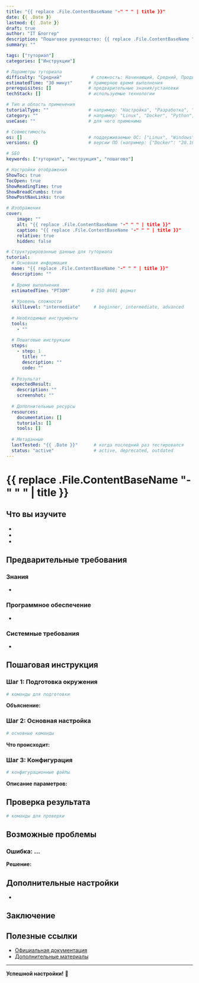 ```yaml
---
title: "{{ replace .File.ContentBaseName "-" " " | title }}"
date: {{ .Date }}
lastmod: {{ .Date }}
draft: true
author: "IT Блоггер"
description: "Пошаговое руководство: {{ replace .File.ContentBaseName "-" " " }}"
summary: ""

tags: ["туториал"]
categories: ["Инструкции"]

# Параметры туториала
difficulty: "Средний"           # сложность: Начинающий, Средний, Продвинутый
estimatedTime: "30 минут"      # примерное время выполнения
prerequisites: []              # предварительные знания/установки
techStack: []                  # используемые технологии

# Тип и область применения
tutorialType: ""               # например: "Настройка", "Разработка", "DevOps"
category: ""                   # например: "Linux", "Docker", "Python", "JavaScript"
useCase: ""                    # для чего применимо

# Совместимость
os: []                         # поддерживаемые ОС: ["Linux", "Windows", "macOS"]
versions: {}                   # версии ПО (например: {"Docker": "20.10+", "Node.js": "16+"})

# SEO
keywords: ["туториал", "инструкция", "пошагово"]

# Настройки отображения
ShowToc: true
TocOpen: true
ShowReadingTime: true
ShowBreadCrumbs: true
ShowPostNavLinks: true

# Изображения
cover:
    image: ""
    alt: "{{ replace .File.ContentBaseName "-" " " | title }}"
    caption: "{{ replace .File.ContentBaseName "-" " " | title }}"
    relative: true
    hidden: false

# Структурированные данные для туториала
tutorial:
  # Основная информация
  name: "{{ replace .File.ContentBaseName "-" " " | title }}"
  description: ""
  
  # Время выполнения
  estimatedTime: "PT30M"        # ISO 8601 формат
  
  # Уровень сложности
  skillLevel: "intermediate"     # beginner, intermediate, advanced
  
  # Необходимые инструменты
  tools:
    - ""
    
  # Пошаговые инструкции
  steps:
    - step: 1
      title: ""
      description: ""
      code: ""
    
  # Результат
  expectedResult:
    description: ""
    screenshot: ""
    
  # Дополнительные ресурсы
  resources:
    documentation: []
    tutorials: []
    tools: []
    
  # Метаданные
  lastTested: "{{ .Date }}"      # когда последний раз тестировался
  status: "active"               # active, deprecated, outdated
---
```


# {{ replace .File.ContentBaseName "-" " " | title }}

<!-- Краткое описание того, что будет изучено -->

## Что вы изучите

<!-- Список того, что получит читатель -->

- 
- 
- 

## Предварительные требования

<!-- Что нужно знать и установить заранее -->

### Знания
- 

### Программное обеспечение
- 

### Системные требования
- 

## Пошаговая инструкция

<!-- Детальные шаги с кодом и объяснениями -->

### Шаг 1: Подготовка окружения

```bash
# команды для подготовки
```

**Объяснение:**

### Шаг 2: Основная настройка

```bash
# основные команды
```

**Что происходит:**

### Шаг 3: Конфигурация

```yaml
# конфигурационные файлы
```

**Описание параметров:**

## Проверка результата

<!-- Как убедиться, что всё работает -->

```bash
# команды для проверки
```

## Возможные проблемы

<!-- Частые ошибки и их решения -->

### Ошибка: ...

**Решение:**

## Дополнительные настройки

<!-- Опциональные улучшения -->

- 

## Заключение

<!-- Резюме и следующие шаги -->

## Полезные ссылки

<!-- Документация и дополнительные материалы -->

- [Официальная документация]()
- [Дополнительные материалы]()

---

**Успешной настройки!** 🚀 